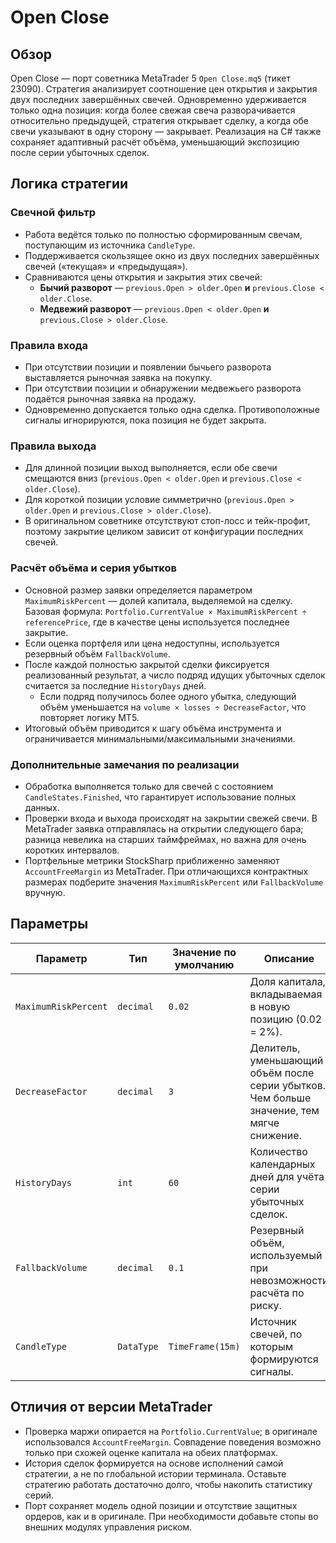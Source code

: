# Open Close

## Обзор
Open Close — порт советника MetaTrader 5 `Open Close.mq5` (тикет 23090). Стратегия анализирует соотношение цен открытия и закрытия двух последних завершённых свечей. Одновременно удерживается только одна позиция: когда более свежая свеча разворачивается относительно предыдущей, стратегия открывает сделку, а когда обе свечи указывают в одну сторону — закрывает. Реализация на C# также сохраняет адаптивный расчёт объёма, уменьшающий экспозицию после серии убыточных сделок.

## Логика стратегии
### Свечной фильтр
* Работа ведётся только по полностью сформированным свечам, поступающим из источника `CandleType`.
* Поддерживается скользящее окно из двух последних завершённых свечей («текущая» и «предыдущая»).
* Сравниваются цены открытия и закрытия этих свечей:
  * **Бычий разворот** — `previous.Open > older.Open` **и** `previous.Close < older.Close`.
  * **Медвежий разворот** — `previous.Open < older.Open` **и** `previous.Close > older.Close`.

### Правила входа
* При отсутствии позиции и появлении бычьего разворота выставляется рыночная заявка на покупку.
* При отсутствии позиции и обнаружении медвежьего разворота подаётся рыночная заявка на продажу.
* Одновременно допускается только одна сделка. Противоположные сигналы игнорируются, пока позиция не будет закрыта.

### Правила выхода
* Для длинной позиции выход выполняется, если обе свечи смещаются вниз (`previous.Open < older.Open` и `previous.Close < older.Close`).
* Для короткой позиции условие симметрично (`previous.Open > older.Open` и `previous.Close > older.Close`).
* В оригинальном советнике отсутствуют стоп-лосс и тейк-профит, поэтому закрытие целиком зависит от конфигурации последних свечей.

### Расчёт объёма и серия убытков
* Основной размер заявки определяется параметром `MaximumRiskPercent` — долей капитала, выделяемой на сделку. Базовая формула: `Portfolio.CurrentValue × MaximumRiskPercent ÷ referencePrice`, где в качестве цены используется последнее закрытие.
* Если оценка портфеля или цена недоступны, используется резервный объём `FallbackVolume`.
* После каждой полностью закрытой сделки фиксируется реализованный результат, а число подряд идущих убыточных сделок считается за последние `HistoryDays` дней.
  * Если подряд получилось более одного убытка, следующий объём уменьшается на `volume × losses ÷ DecreaseFactor`, что повторяет логику MT5.
* Итоговый объём приводится к шагу объёма инструмента и ограничивается минимальными/максимальными значениями.

### Дополнительные замечания по реализации
* Обработка выполняется только для свечей с состоянием `CandleStates.Finished`, что гарантирует использование полных данных.
* Проверки входа и выхода происходят на закрытии свежей свечи. В MetaTrader заявка отправлялась на открытии следующего бара; разница невелика на старших таймфреймах, но важна для очень коротких интервалов.
* Портфельные метрики StockSharp приближенно заменяют `AccountFreeMargin` из MetaTrader. При отличающихся контрактных размерах подберите значения `MaximumRiskPercent` или `FallbackVolume` вручную.

## Параметры
| Параметр | Тип | Значение по умолчанию | Описание |
|----------|-----|-----------------------|----------|
| `MaximumRiskPercent` | `decimal` | `0.02` | Доля капитала, вкладываемая в новую позицию (0.02 = 2%). |
| `DecreaseFactor` | `decimal` | `3` | Делитель, уменьшающий объём после серии убытков. Чем больше значение, тем мягче снижение. |
| `HistoryDays` | `int` | `60` | Количество календарных дней для учёта серии убыточных сделок. |
| `FallbackVolume` | `decimal` | `0.1` | Резервный объём, используемый при невозможности расчёта по риску. |
| `CandleType` | `DataType` | `TimeFrame(15m)` | Источник свечей, по которым формируются сигналы. |

## Отличия от версии MetaTrader
* Проверка маржи опирается на `Portfolio.CurrentValue`; в оригинале использовался `AccountFreeMargin`. Совпадение поведения возможно только при схожей оценке капитала на обеих платформах.
* История сделок формируется на основе исполнений самой стратегии, а не по глобальной истории терминала. Оставьте стратегию работать достаточно долго, чтобы накопить статистику серий.
* Порт сохраняет модель одной позиции и отсутствие защитных ордеров, как и в оригинале. При необходимости добавьте стопы во внешних модулях управления риском.
